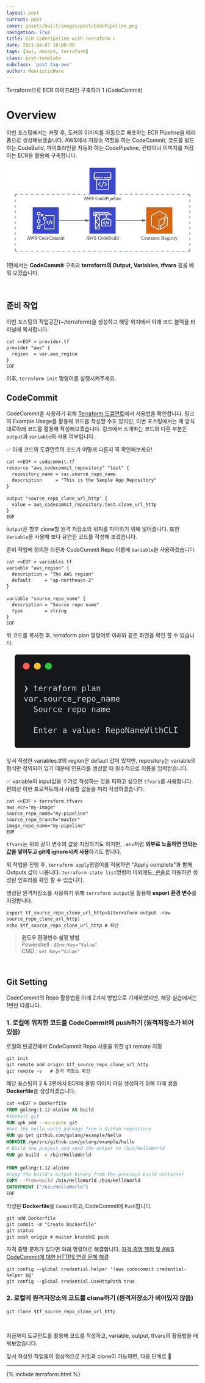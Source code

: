 ```yaml
---
layout: post
current: post
cover: assets/built/images/post/CodePipeline.png
navigation: True
title: ECR CodePipeline with Terraform Ⅰ
date: 2021-04-07 18:00:00
tags: [aws, devops, terraform]
class: post-template
subclass: 'post tag-aws'
author: HeuristicWave
---
```


Terraform으로 ECR 파이프라인 구축하기 1 (CodeCommit)

# Overview

이번 포스팅에서는 커밋 후, 도커의 이미지를 자동으로 배포하는 ECR Pipeline을 테라폼으로 생성해보겠습니다.
AWS에서 저장소 역할을 하는 CodeCommit, 코드를 빌드하는 CodeBuild, 파이프라인을 자동화 하는 CodePipeline, 컨테이너 이미지를 저장하는 ECR을 활용해 구축합니다.
![CodePipeline](../../assets/built/images/post/CodePipeline.png)
1편에서는 **CodeCommit** 구축과 **terraform의 Output, Variables, tfvars** 등을 배워 보겠습니다.

<br>

## 준비 작업
이번 포스팅의 작업공간(~/terraform)을 생성하고 해당 위치에서 아래 코드 블럭을 터미널에 복사합니다.
```shell
cat <<EOF > provider.tf
provider "aws" {
  region  = var.aws_region
}
EOF
```
이후, `terraform init` 명령어를 실행시켜주세요.

## CodeCommit
CodeCommit을 사용하기 위해 [Terraform 도큐먼트](https://registry.terraform.io/providers/hashicorp/aws/latest/docs/resources/codecommit_repository )에서 사용법을 확인합니다.
링크의 Example Usage를 활용해 코드를 작성할 수도 있지만, 이번 포스팅에서는 제 방식대로아래 코드를 활용해 작성해보겠습니다.
링크에서 소개하는 코드와 다른 부분은 `output`과 `variable`의 사용 여부입니다.

✅ 아래 코드와 도큐먼트의 코드가 어떻게 다른지 꼭 확인해보세요!
```shell
cat <<EOF > codecommit.tf
resource "aws_codecommit_repository" "test" {
  repository_name = var.source_repo_name
  description     = "This is the Sample App Repository"
}

output "source_repo_clone_url_http" {
  value = aws_codecommit_repository.test.clone_url_http
}
EOF
```
`Output`은 향후 clone할 원격 저장소의 위치를 파악하기 위해 넣어줍니다. 또한 `Variable`을 사용해 보다 유연한 코드를 작성해 보겠습니다.

준비 작업에 정의한 리전과 CodeCommit Repo 이름에 `Variable`을 사용하겠습니다.

```shell
cat <<EOF > variables.tf
variable "aws_region" {
  description = "The AWS region"
  default     = "ap-northeast-2"
}

variable "source_repo_name" {
  description = "Source repo name"
  type        = string
}
EOF
```
위 코드를 복사한 후, terraform plan 명령어로 아래와 같은 화면을 확인 할 수 있습니다.
![terraform plan](../../assets/built/images/post/plan.png)
앞서 작성한 variables.tf의 region은 default 값이 있지만, repository는 variable의 형식만 정의되어 있기 때문에 인프라를 생성할 때 필수적으로 이름을 입력받습니다.

✅ variable의 input값을 수기로 작성하는 것을 피하고 싶으면 `tfvars`를 사용합니다. 편의상 이번 프로젝트에서 사용할 값들을 미리 작성하겠습니다.
```shell
cat <<EOF > terraform.tfvars
aws_ecr="my-image"
source_repo_name="my-pipeline"
source_repo_branch="master"
image_repo_name="my-pipeline"
EOF
```
`tfvars`는 위와 같이 변수의 값을 지정하기도 하지만, `.env`처럼 **외부로 노출하면 안되는 값을 넣어두고 git에 ignore시켜 사용**하기도 합니다.

위 작업을 진행 후, `terraform apply`명령어를 적용하면 "Apply complete"과 함께 Outputs 값이 나옵니다.
`terraform state list`명령어 이외에도, [콘솔](https://console.aws.amazon.com/codecommit )로 이동하면 생성된 인프라를 확인 할 수 있습니다.

생성된 원격저장소를 사용하기 위해 `terraform output`을 활용해 **export 환경 변수**를 지정합니다.

```shell
export tf_source_repo_clone_url_http=$(terraform output -raw source_repo_clone_url_http)
echo $tf_source_repo_clone_url_http	# 확인
```

> **윈도우 환경변수 설정 방법** <br>
> Powershell : `$Env:Key="Value"` <br>
> CMD : `set Key="Value"`

<br>

## Git Setting

CodeCommit의 Repo 활용법을 아래 2가지 방법으로 기재하였지만, 해당 실습에서는 1번만 다룹니다.

### 1. 로컬에 위치한 코드를 CodeCommit에 push하기 (원격저장소가 비어있음)

로컬의 빈공간에서 CodeCommit Repo 사용을 위한 git remote 지정
```shell
git init
git remote add origin $tf_source_repo_clone_url_http
git remote -v   # 원격 저장소 확인
```

해당 포스팅의 2 & 3편에서 ECR에 올릴 이미지 파일 생성하기 위해 아래 샘플 **Dockerfile**을 생성하겠습니다.
```Dockerfile
cat <<EOF > Dockerfile
FROM golang:1.12-alpine AS build
#Install git
RUN apk add --no-cache git
#Get the hello world package from a GitHub repository
RUN go get github.com/golang/example/hello
WORKDIR /go/src/github.com/golang/example/hello
# Build the project and send the output to /bin/HelloWorld 
RUN go build -o /bin/HelloWorld

FROM golang:1.12-alpine
#Copy the build's output binary from the previous build container
COPY --from=build /bin/HelloWorld /bin/HelloWorld
ENTRYPOINT ["/bin/HelloWorld"]
EOF
```

작성된 **Dockerfile**을 `Commit`하고, CodeCommit에 `Push`합니다.
```shell
git add Dockerfile
git commit -m "Create Dockerfile"
git status
git push origin # master branch로 push
```

자격 증명 문제가 있다면 아래 명령어로 해결합니다. [자격 증명 헬퍼 및 AWS CodeCommit에 대한 HTTPS 연결 문제 해결](https://docs.aws.amazon.com/ko_kr/codecommit/latest/userguide/troubleshooting-ch.html)
```shell
git config --global credential.helper '!aws codecommit credential-helper $@'
git config --global credential.UseHttpPath true
```

### 2. 로컬에 원격저장소의 코드를 clone하기 (원격저장소가 비어있지 않음)

```shell
git clone $tf_source_repo_clone_url_http
```

<br>

지금까지 도큐먼트를 활용해 코드를 작성하고, variable, output, tfvars의 활용법을 배워보았습니다.

앞서 작성된 작업들이 정상적으로 커밋과 clone이 가능하면, 다음 단계로 🚀

---

{% include terraform.html %}
